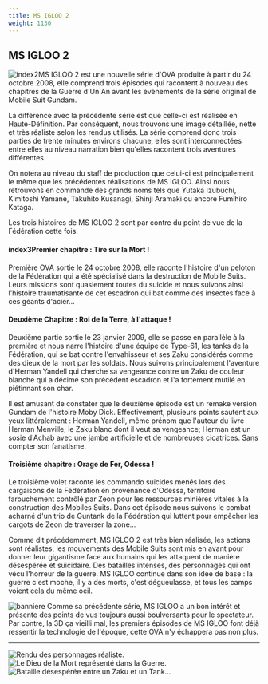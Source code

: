```yaml
---
title: MS IGLOO 2
weight: 1130
---
```


MS IGLOO 2
----------


![index2](/images/stories/saga/msigloo/index2.jpg)MS IGLOO 2 est une nouvelle série d'OVA produite à partir du 24 octobre 2008, elle comprend trois épisodes qui racontent à nouveau des chapitres de la Guerre d'Un An avant les évènements de la série original de Mobile Suit Gundam.


La différence avec la précédente série est que celle-ci est réalisée en Haute-Définition. Par conséquent, nous trouvons une image détaillée, nette et très réaliste selon les rendus utilisés. La série comprend donc trois parties de trente minutes environs chacune, elles sont interconnectées entre elles au niveau narration bien qu'elles racontent trois aventures différentes.


On notera au niveau du staff de production que celui-ci est principalement le même que les précédentes réalisations de MS IGLOO. Ainsi nous retrouvons en commande des grands noms tels que Yutaka Izubuchi, Kimitoshi Yamane, Takuhito Kusanagi, Shinji Aramaki ou encore Fumihiro Kataga.


Les trois histoires de MS IGLOO 2 sont par contre du point de vue de la Fédération cette fois.


#### index3Premier chapitre : Tire sur la Mort !


Première OVA sortie le 24 octobre 2008, elle raconte l'histoire d'un peloton de la Fédération qui a été spécialisé dans la destruction de Mobile Suits. Leurs missions sont quasiement toutes du suicide et nous suivons ainsi l'histoire traumatisante de cet escadron qui bat comme des insectes face à ces géants d'acier...


#### Deuxième Chapitre : Roi de la Terre, à l'attaque !


Deuxième partie sortie le 23 janvier 2009, elle se passe en parallèle à la première et nous narre l'histoire d'une équipe de Type-61, les tanks de la Fédération, qui se bat contre l'envahisseur et ses Zaku considérés comme des dieux de la mort par les soldats. Nous suivons principalement l'aventure d'Herman Yandell qui cherche sa vengeance contre un Zaku de couleur blanche qui a décimé son précédent escadron et l'a fortement mutilé en piétinnant son char.


Il est amusant de constater que le deuxième épisode est un remake version Gundam de l'histoire Moby Dick. Effectivement, plusieurs points sautent aux yeux littéralement : Herman Yandell, même prénom que l'auteur du livre Herman Menville; le Zaku blanc dont il veut sa vengeance; Herman est un sosie d'Achab avec une jambe artificielle et de nombreuses cicatrices. Sans compter son fanatisme.


#### Troisième chapitre : Orage de Fer, Odessa !


Le troisième volet raconte les commando suicides menés lors des cargaisons de la Fédération en provenance d'Odessa, territoire farouchement contrôlé par Zeon pour les ressources minières vitales à la construction des Mobiles Suits. Dans cet épisode nous suivons le combat acharné d'un trio de Guntank de la Fédération qui luttent pour empêcher les cargots de Zeon de traverser la zone...


Comme dit précédemment, MS IGLOO 2 est très bien réalisée, les actions sont réalistes, les mouvements des Mobile Suits sont mis en avant pour donner leur gigantisme face aux humains qui les attaquent de manière désespérée et suicidaire. Des batailles intenses, des personnages qui ont vécu l'horreur de la guerre. MS IGLOO continue dans son idée de base : la guerre c'est moche, il y a des morts, c'est dégueulasse, et tous les camps voient cela du même oeil.


![banniere](/images/stories/saga/msigloo/banniere.jpg)
Comme sa précédente série, MS IGLOO a un bon intérêt et présente des points de vus toujours aussi boulversants pour le spectateur. Par contre, la 3D ça vieilli mal, les premiers épisodes de MS IGLOO font déjà ressentir la technologie de l'époque, cette OVA n'y échappera pas non plus.




---


![Rendu des personnages réaliste.](/images/mini/images-stories-saga-msigloo-_tb_200x112_intro1.jpg)![Le Dieu de la Mort représenté dans la Guerre. ](/images/mini/images-stories-saga-msigloo-_tb_200x112_intro2.jpg)![Bataille désespérée entre un Zaku et un Tank...](/images/mini/images-stories-saga-msigloo-_tb_200x112_intro3.jpg)

